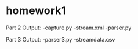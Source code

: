# homework1
Part 2 Output:
-capture.py
-stream.xml
-parser.py

Part 3 Output:
-parser3.py
-streamdata.csv


